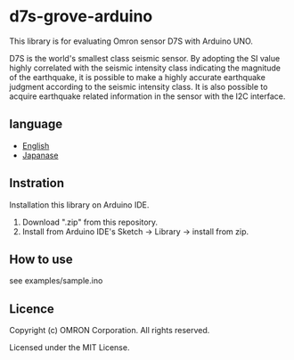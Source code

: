 # d7s-grove-arduino
This library is for evaluating Omron sensor D7S with Arduino UNO.  

D7S is the world's smallest class seismic sensor.
By adopting the SI value highly correlated with the seismic intensity class indicating the magnitude of the earthquake, it is possible to make a highly accurate earthquake judgment according to the seismic intensity class.
It is also possible to acquire earthquake related information in the sensor with the I2C interface.

## language
- [English](./README.md)
- [Japanase](./README_ja.md)

## Instration
Installation this library on Arduino IDE.
1. Download ".zip" from this repository.
2. Install from Arduino IDE's Sketch -> Library -> install from zip.

## How to use
see examples/sample.ino

## Licence
Copyright (c) OMRON Corporation. All rights reserved.

Licensed under the MIT License.